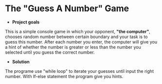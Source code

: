 # The "Guess A Number" Game
- **Project goals**
  
This is a simple console game in which your opponent, **"the computer"**, chooses random number between certain boundary and your task is to guess this number. After each number you enter, the computer will give you a hint of whether the number is greater or less than the number you selected until you guess the correct number.
- **Solution**

The programe use "while loop" to iterate your guesses until input the right number. With If-else statement the program give you hints.


